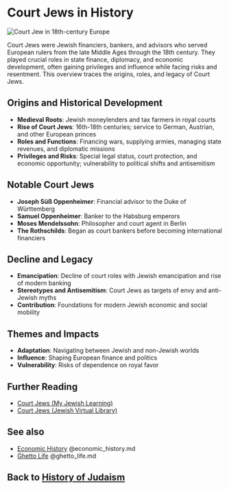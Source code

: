 # Court Jews in History

![Court Jew in 18th-century Europe](court_jews.jpg)

Court Jews were Jewish financiers, bankers, and advisors who served European rulers from the late Middle Ages through the 18th century. They played crucial roles in state finance, diplomacy, and economic development, often gaining privileges and influence while facing risks and resentment. This overview traces the origins, roles, and legacy of Court Jews.

## Origins and Historical Development

- **Medieval Roots**: Jewish moneylenders and tax farmers in royal courts
- **Rise of Court Jews**: 16th-18th centuries; service to German, Austrian, and other European princes
- **Roles and Functions**: Financing wars, supplying armies, managing state revenues, and diplomatic missions
- **Privileges and Risks**: Special legal status, court protection, and economic opportunity; vulnerability to political shifts and antisemitism

## Notable Court Jews

- **Joseph Süß Oppenheimer**: Financial advisor to the Duke of Württemberg
- **Samuel Oppenheimer**: Banker to the Habsburg emperors
- **Moses Mendelssohn**: Philosopher and court agent in Berlin
- **The Rothschilds**: Began as court bankers before becoming international financiers

## Decline and Legacy

- **Emancipation**: Decline of court roles with Jewish emancipation and rise of modern banking
- **Stereotypes and Antisemitism**: Court Jews as targets of envy and anti-Jewish myths
- **Contribution**: Foundations for modern Jewish economic and social mobility

## Themes and Impacts

- **Adaptation**: Navigating between Jewish and non-Jewish worlds
- **Influence**: Shaping European finance and politics
- **Vulnerability**: Risks of dependence on royal favor

## Further Reading
- [Court Jews (My Jewish Learning)](https://www.myjewishlearning.com/article/court-jews/)
- [Court Jews (Jewish Virtual Library)](https://www.jewishvirtuallibrary.org/court-jews)

## See also
- [Economic History](./economic_history.md) @economic_history.md
- [Ghetto Life](./ghetto_life.md) @ghetto_life.md

## Back to [History of Judaism](./README.md)
